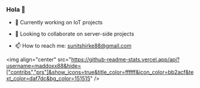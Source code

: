 ### Hola 👋


- 🔭 Currently working on IoT projects

- 👯 Looking to collaborate on server-side projects

- 📫 How to reach me: sunitshirke88@gmail.com

<img align="center" src="https://github-readme-stats.vercel.app/api?username=maddoxx88&hide=["contribs","prs"]&show_icons=true&title_color=ffffff&icon_color=bb2acf&text_color=daf7dc&bg_color=151515" />
